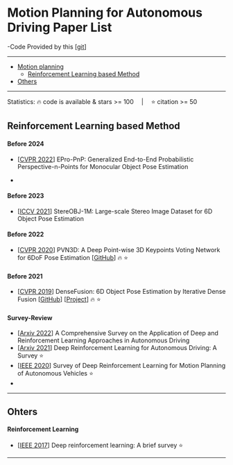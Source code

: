 # Motion Planning for Autonomous Driving Paper List

-Code Provided by this [[git](https://github.com/yinyunie/3D-Shape-Analysis-Paper-List)]

---
- [Motion planning](#Motion-planning)
  - [Reinforcement Learning based Method](#Reinforcement-Learning-based-Method)
- [Others](#Ohters)
---



Statistics: :fire: code is available & stars >= 100 &emsp;|&emsp; :star: citation >= 50

<!-- - [[Arxiv](https)] PoseCNN [[GitHub](https)] [[Project](https)] :fire: :star: -->

## Reinforcement Learning based Method

#### Before 2024
- [[CVPR 2022](https://arxiv.org/pdf/2203.13254.pdf)] EPro-PnP: Generalized End-to-End Probabilistic Perspective-n-Points for Monocular Object Pose Estimation

- 
#### Before 2023
- [[ICCV 2021](https://arxiv.org/abs/2109.10115v2)] StereOBJ-1M: Large-scale Stereo Image Dataset for 6D Object Pose Estimation


#### Before 2022
- [[CVPR 2020](https://arxiv.org/abs/1809.1079)] PVN3D: A Deep Point-wise 3D Keypoints Voting Network for 6DoF Pose Estimation [[GitHub](https://github.com/ethnhe/PVN3D)] :fire: :star:



#### Before 2021
- [[CVPR 2019](https://arxiv.org/abs/1901.04780)] DenseFusion: 6D Object Pose Estimation by Iterative Dense Fusion [[GitHub](https://github.com/j96w/DenseFusion)]  [[Project](https://sites.google.com/view/densefusion/)] :fire: :star:


#### Survey-Review
- [[Arxiv 2022](https://www.sciencedirect.com/science/article/pii/S1319157822000970)] A Comprehensive Survey on the Application of Deep and Reinforcement Learning Approaches in Autonomous Driving 
- [[Arxiv 2021](https://arxiv.org/pdf/2002.00444.pdf)] Deep Reinforcement Learning for Autonomous Driving: A Survey :star:
- [[IEEE 2020](https://arxiv.org/pdf/2001.11231.pdf)] Survey of Deep Reinforcement Learning for Motion Planning of Autonomous Vehicles :star:
- 
---

## Ohters

#### Reinforcement Learning 
- [[IEEE 2017](https://discovery.ucl.ac.uk/id/eprint/10083557/1/1708.05866v2.pdf)] Deep reinforcement learning: A brief survey :star:



---


